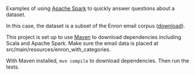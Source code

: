 Examples of using [Apache Spark](http://spark.apache.org/) to quickly answer questions about a dataset.

In this case, the dataset is a subset of the Enron email corpus ([download](http://bailando.sims.berkeley.edu/enron/enron_with_categories.tar.gz)).

This project is set up to use [Maven](https://maven.apache.org/install.html) to download dependencies including Scala
and Apache Spark. Make sure the email data is placed at src/main/resources/enron_with_categories.

With Maven installed, `mvn compile` to download dependencies. Then run the tests.

